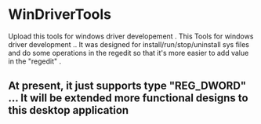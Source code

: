 # WinDriverTools
Upload this tools for windows driver developement .
This Tools for windows driver development .. It was designed for install/run/stop/uninstall sys files and do some
operations in the regedit so that it's more easier to add value in the "regedit" . 
## At present, it just supports type "REG_DWORD" ... It will be extended more functional designs to this desktop application
